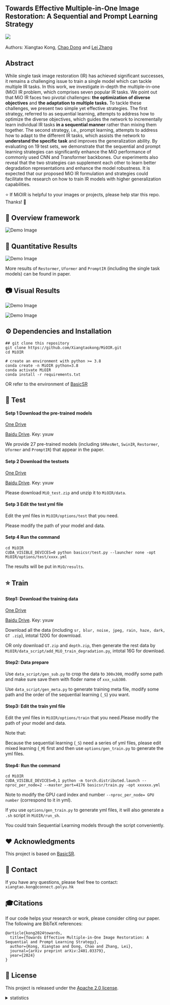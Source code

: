 
## Towards Effective Multiple-in-One Image Restoration: A Sequential and Prompt Learning Strategy

<a href='https://arxiv.org/abs/2401.03379'><img src='https://img.shields.io/badge/arXiv-2401.03379-b31b1b.svg'></a> &nbsp;&nbsp;

Authors: Xiangtao Kong, [Chao Dong](https://scholar.google.com.hk/citations?user=OSDCB0UAAAAJ&hl=zh-CN) and [Lei Zhang](https://scholar.google.com/citations?user=tAK5l1IAAAAJ&hl=en&oi=ao)

## Abstract
While single task image restoration (IR) has achieved significant successes, it remains a challenging issue to train a single model which can tackle multiple IR tasks. In this work, we investigate in-depth the multiple-in-one (MiO) IR problem, which comprises seven popular IR tasks. We point out that MiO IR faces two pivotal challenges: **the optimization of diverse objectives** and **the adaptation to multiple tasks.** To tackle these challenges, we present two simple yet effective strategies. The first strategy, referred to as sequential learning, attempts to address how to optimize the diverse objectives, which guides the network to incrementally learn individual IR tasks **in a sequential manner** rather than mixing them together. The second strategy, i.e., prompt learning, attempts to address how to adapt to the different IR tasks, which assists the network to **understand the specific task** and improves the generalization ability. By evaluating on 19 test sets, we demonstrate that the sequential and prompt learning strategies can significantly enhance the MiO performance of commonly used CNN and Transformer backbones. Our experiments also reveal that the two strategies can supplement each other to learn better degradation representations and enhance the model robustness. It is expected that our proposed MiO IR formulation and strategies could facilitate the research on how to train IR models with higher generalization capabilities.

:star: If MiOIR is helpful to your images or projects, please help star this repo. Thanks! :hugs:

## 🔎 Overview framework
![Demo Image](demo_images/MIOIR.png)

## 📌 Quantitative Results

![Demo Image](demo_images/performance.png)

More results of `Restormer`, `Uformer` and `PromptIR` (including the single task models) can be found in paper.

## 📷 Visual Results
![Demo Image](demo_images/visual_00.png)

![Demo Image](demo_images/visual_01.png)

## ⚙️ Dependencies and Installation
```
## git clone this repository
git clone https://github.com/Xiangtaokong/MiOIR.git
cd MiOIR

# create an environment with python >= 3.8
conda create -n MiOIR python=3.8
conda activate MiOIR
conda install -r requirements.txt 
```
OR refer to the environment of [BasicSR](https://github.com/XPixelGroup/BasicSR)

## 🚀 Test

#### Setp 1 Download the pre-trained models

[One Drive](https://connectpolyu-my.sharepoint.com/:f:/g/personal/23105237r_connect_polyu_hk/EmwjMLnXyztLo8dmBcYA6xsBikhDiVPM3Oc8cyrb2EWxzA?e=05xij8)

[Baidu Drive](https://pan.baidu.com/s/1OCtPAv8sZe27mxBs-5HT_w?pwd=yxuw).    Key: yxuw

We provide 27 pre-trained models (including `SRResNet`, `SwinIR`, `Restormer`, `Uformer` and `PromptIR`) that appear in the paper.

#### Setp 2 Download the testsets

[One Drive](https://connectpolyu-my.sharepoint.com/:f:/g/personal/23105237r_connect_polyu_hk/Es-ie8Hd_O5KuLDXH1G7c-4BHok3MH8A43-NltzBblb83A?e=dZT3RU)

[Baidu Drive](https://pan.baidu.com/s/1OCtPAv8sZe27mxBs-5HT_w?pwd=yxuw).    Key: yxuw

Please download `MiO_test.zip` and unzip it to `MiOIR/data`.

#### Setp 3 Edit the test yml file

Edit the yml files in `MiOIR/options/test` that you need. 

Please modify the path of your model and data.

#### Setp 4 Run the command

```
cd MiOIR
CUDA_VISIBLE_DEVICES=0 python basicsr/test.py --launcher none -opt MiOIR/options/test/xxxx.yml
```
The results will be put in `MiO/results`.

## :star: Train 

#### Step1: Download the training data

[One Drive](https://connectpolyu-my.sharepoint.com/:f:/g/personal/23105237r_connect_polyu_hk/Eiic-eLBEXNEiB_-UPVGDNcBJ5jHiMM5V4oYAL7u1KFxRg?e=eVcsAP)

[Baidu Drive](https://pan.baidu.com/s/1OCtPAv8sZe27mxBs-5HT_w?pwd=yxuw).    Key: yxuw

Download all the data (including `sr, blur, noise, jpeg, rain, haze, dark, GT .zip`), intotal 120G for dowmload.

OR only download `GT.zip` and `depth.zip`, then generate the rest data by `MiOIR/data_script/add_MiO_train_degradation.py`, intotal 16G for download.

#### Step2: Data prepare

Use `data_script/gen_sub.py` to crop the data to `300x300`, modify some path and make sure save them with floder name of `xxx_sub300`.

Use `data_script/gen_meta.py` to generate training meta file, modify some path and the order of the sequential learning (`_S`) you want.

#### Step3: Edit the train yml file

Edit the yml files in `MiOIR/options/train` that you need.Please modify the path of your model and data.

Note that: 

Because the sequential learning (`_S`) need a series of yml files, please edit mixed learning (`_M`) first and then use `options/gen_train.py` to generate the yml files.

#### Step4: Run the command

```
cd MiOIR
CUDA_VISIBLE_DEVICES=0,1 python -m torch.distributed.launch --nproc_per_node=2 --master_port=4176 basicsr/train.py -opt xxxxxx.yml
```
Note to modify the GPU card index and number `--nproc_per_node= GPU number` (correspond to it in yml).

If you use `options/gen_train.py` to generate yml files, it will also generate a `.sh` script in `MiOIR/run_sh`. 

You could train Sequential Learning models through the script conveniently.

## ❤️ Acknowledgments
This project is based on [BasicSR](https://github.com/XPixelGroup/BasicSR).

## 📧 Contact
If you have any questions, please feel free to contact: `xiangtao.kong@connect.polyu.hk`

## 🎓Citations
If our code helps your research or work, please consider citing our paper.
The following are BibTeX references:

```
@article{kong2024towards,
  title={Towards Effective Multiple-in-One Image Restoration: A Sequential and Prompt Learning Strategy},
  author={Kong, Xiangtao and Dong, Chao and Zhang, Lei},
  journal={arXiv preprint arXiv:2401.03379},
  year={2024}
}
```

## 🎫 License
This project is released under the [Apache 2.0 license](LICENSE).




<details>
<summary>statistics</summary>

![visitors](https://visitor-badge.laobi.icu/badge?page_id=Xiangtaokong/MiOIR)

</details>


